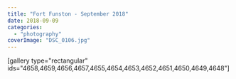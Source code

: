 ```yaml
---
title: "Fort Funston - September 2018"
date: 2018-09-09
categories: 
  - "photography"
coverImage: "DSC_0106.jpg"
---
```


\[gallery type="rectangular" ids="4658,4659,4656,4657,4655,4654,4653,4652,4651,4650,4649,4648"\]
